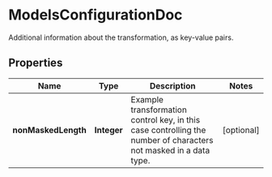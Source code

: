 

# ModelsConfigurationDoc

Additional information about the transformation, as key-value pairs.

## Properties

| Name | Type | Description | Notes |
|------------ | ------------- | ------------- | -------------|
|**nonMaskedLength** | **Integer** | Example transformation control key, in this case controlling the number of characters not masked in a data type. |  [optional] |



